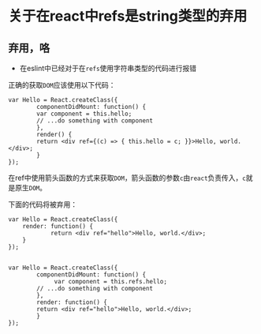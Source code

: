 # 关于在react中refs是string类型的弃用
## 弃用，咯
* 在eslint中已经对于在`refs`使用字符串类型的代码进行报错

正确的获取`DOM`应该使用以下代码： 
	
  	var Hello = React.createClass({
    		componentDidMount: function() {
      		var component = this.hello;
      		// ...do something with component
    		},
    		render() {
      		return <div ref={(c) => { this.hello = c; }}>Hello, world.</div>;
    		}
    });
	
在ref中使用箭头函数的方式来获取`DOM`，箭头函数的参数`c`由`react`负责传入，`c`就是原生`DOM`。

下面的代码将被弃用：

  	var Hello = React.createClass({
   		render: function() {
    			return <div ref="hello">Hello, world.</div>;
   		}
  	});
	

  	var Hello = React.createClass({
    		componentDidMount: function() {
     			 var component = this.refs.hello;
      		// ...do something with component
    		},
    		render: function() {
      		return <div ref="hello">Hello, world.</div>;
    		}
  	});
